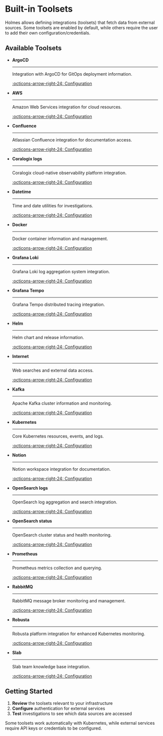 # Built-in Toolsets

Holmes allows defining integrations (toolsets) that fetch data from external sources. Some toolsets are enabled by default, while others require the user to add their own configuration/credentials.

## Available Toolsets

<div class="grid cards" markdown>

-   **ArgoCD**

    ---

    Integration with ArgoCD for GitOps deployment information.

    [:octicons-arrow-right-24: Configuration](argocd.md)

-   **AWS**

    ---

    Amazon Web Services integration for cloud resources.

    [:octicons-arrow-right-24: Configuration](aws.md)

-   **Confluence**

    ---

    Atlassian Confluence integration for documentation access.

    [:octicons-arrow-right-24: Configuration](confluence.md)

-   **Coralogix logs**

    ---

    Coralogix cloud-native observability platform integration.

    [:octicons-arrow-right-24: Configuration](coralogix.md)

-   **Datetime**

    ---

    Time and date utilities for investigations.

    [:octicons-arrow-right-24: Configuration](datetime.md)

-   **Docker**

    ---

    Docker container information and management.

    [:octicons-arrow-right-24: Configuration](docker.md)

-   **Grafana Loki**

    ---

    Grafana Loki log aggregation system integration.

    [:octicons-arrow-right-24: Configuration](grafana.md)

-   **Grafana Tempo**

    ---

    Grafana Tempo distributed tracing integration.

    [:octicons-arrow-right-24: Configuration](grafana.md)

-   **Helm**

    ---

    Helm chart and release information.

    [:octicons-arrow-right-24: Configuration](helm.md)

-   **Internet**

    ---

    Web searches and external data access.

    [:octicons-arrow-right-24: Configuration](internet.md)

-   **Kafka**

    ---

    Apache Kafka cluster information and monitoring.

    [:octicons-arrow-right-24: Configuration](kafka.md)

-   **Kubernetes**

    ---

    Core Kubernetes resources, events, and logs.

    [:octicons-arrow-right-24: Configuration](kubernetes.md)

-   **Notion**

    ---

    Notion workspace integration for documentation.

    [:octicons-arrow-right-24: Configuration](notion.md)

-   **OpenSearch logs**

    ---

    OpenSearch log aggregation and search integration.

    [:octicons-arrow-right-24: Configuration](opensearch.md)

-   **OpenSearch status**

    ---

    OpenSearch cluster status and health monitoring.

    [:octicons-arrow-right-24: Configuration](opensearch.md)

-   **Prometheus**

    ---

    Prometheus metrics collection and querying.

    [:octicons-arrow-right-24: Configuration](prometheus.md)

-   **RabbitMQ**

    ---

    RabbitMQ message broker monitoring and management.

    [:octicons-arrow-right-24: Configuration](rabbitmq.md)

-   **Robusta**

    ---

    Robusta platform integration for enhanced Kubernetes monitoring.

    [:octicons-arrow-right-24: Configuration](robusta.md)

-   **Slab**

    ---

    Slab team knowledge base integration.

    [:octicons-arrow-right-24: Configuration](slab.md)

</div>

## Getting Started

1. **Review** the toolsets relevant to your infrastructure
2. **Configure** authentication for external services
3. **Test** investigations to see which data sources are accessed

Some toolsets work automatically with Kubernetes, while external services require API keys or credentials to be configured.
